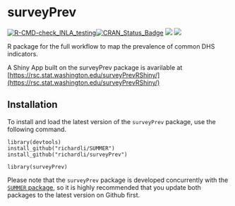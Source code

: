 # surveyPrev
[![R-CMD-check_INLA_testing](https://github.com/richardli/surveyPrev/actions/workflows/R-CMD-check-inla-testing.yml/badge.svg)](https://github.com/richardli/surveyPrev/actions/workflows/R-CMD-check-inla-testing.yml)[![CRAN\_Status\_Badge](https://www.r-pkg.org/badges/version/surveyPrev)](https://cran.r-project.org/package=surveyPrev) [![](https://cranlogs.r-pkg.org/badges/surveyPrev)](https://cran.r-project.org/package=surveyPrev) [![](https://cranlogs.r-pkg.org/badges/grand-total/surveyPrev?color=orange)](https://cran.r-project.org/package=surveyPrev)

R package for the full workflow to map the prevalence of common DHS indicators.

A Shiny App built on the surveyPrev package is avarilable at [https://rsc.stat.washington.edu/surveyPrevRShiny/](https://rsc.stat.washington.edu/surveyPrevRShiny/)


## Installation
To install and load the latest version of the `surveyPrev` package, use the following command. 

```
library(devtools)
install_github("richardli/SUMMER")
install_github("richardli/surveyPrev")

library(surveyPrev)
```

Please note that the `surveyPrev` package is developed concurrently with the [`SUMMER` package](https://github.com/richardli/summer), so it is highly recommended that you update both packages to the latest version on Github first.
